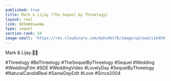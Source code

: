 ```yaml
---
published: true
title: Mark & Lijay (The Sequel by Threelogy)
layout: reel
link: 9E5mHXxweWw
type: sequel
section-rank: 59
image-small: 'https://res.cloudinary.com/dyhs9kt7b/image/upload/v1645978022/Mark_d.jpg'
---
```

Mark & Lijay.💖✨

#Threelogy #BeThreelogy #TheSequelByThreelogy #Sequel #Wedding #WeddingFilm #SDE #WeddingVideo #LovelyDay #SequelByThreelogy #NaturalCandidReal #SameDayEdit #Love #Since2004
